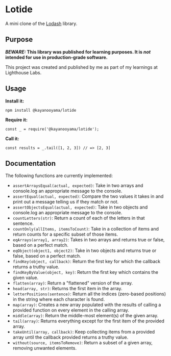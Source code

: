 # Lotide

A mini clone of the [Lodash](https://lodash.com) library.

## Purpose

**_BEWARE:_ This library was published for learning purposes. It is _not_ intended for use in production-grade software.**

This project was created and published by me as part of my learnings at Lighthouse Labs.

## Usage

**Install it:**

`npm install @kayanooyama/lotide`

**Require it:**

`const _ = require('@kayanooyama/lotide');`

**Call it:**

`const results = _.tail([1, 2, 3]) // => [2, 3]`

## Documentation

The following functions are currently implemented:

- `assertArraysEqual(actual, expected)`: Take in two arrays and console.log an appropriate message to the console.
- `assertEqual(actual, expected)`: Compare the two values it takes in and print out a message telling us if they match or not.
- `assertObjectsEqual(actual, expected)`: Take in two objects and console.log an appropriate message to the console.
- `countLetters(str)`: Return a count of each of the letters in that sentence.
- `countOnly(allItems, itemsToCount)`: Take in a collection of items and return counts for a specific subset of those items.
- `eqArrays(array1, array2)`: Takes in two arrays and returns true or false, based on a perfect match.
- `eqObject(object1, object2)`: Take in two objects and returns true or false, based on a perfect match.
- `findKey(object, callback)`: Return the first key for which the callback returns a truthy value.
- `findKeyByValue(object, key)`: Return the first key which contains the given value.
- `flatten(array)`: Return a "flattened" version of the array.
- `head(array, str)`: Returns the first item in the array.
- `letterPositions(sentence)`: Return all the indices (zero-based positions) in the string where each character is found.
- `map(array)`: Creates a new array populated with the results of calling a provided function on every element in the calling array.
- `middle(array)`: Return the middle-most element(s) of the given array.
- `tail(array)`: Returns everything except for the first item of the provided array.
- `takeUntil(array, callback)`: Keep collecting items from a provided array until the callback provided returns a truthy value.
- `without(source, itemsToRemove)`: Return a subset of a given array, removing unwanted elements.
